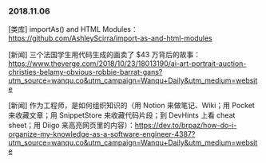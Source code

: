### 2018.11.06

[类库] importAs() and HTML Modules：<https://github.com/AshleyScirra/import-as-and-html-modules>

[新闻] 三个法国学生用代码生成的画卖了 $43 万背后的故事：<https://www.theverge.com/2018/10/23/18013190/ai-art-portrait-auction-christies-belamy-obvious-robbie-barrat-gans?utm_source=wanqu.co&utm_campaign=Wanqu+Daily&utm_medium=website>

[新闻] 作为工程师，是如何组织知识的（用 Notion 来做笔记、Wiki；用 Pocket 来收藏文章；用 SnippetStore 来收藏代码片段；到 DevHints 上看 cheat sheet；用 Diigo 来高亮网页里的内容）：<https://dev.to/brpaz/how-do-i-organize-my-knowledge-as-a-software-engineer-4387?utm_source=wanqu.co&utm_campaign=Wanqu+Daily&utm_medium=website>

